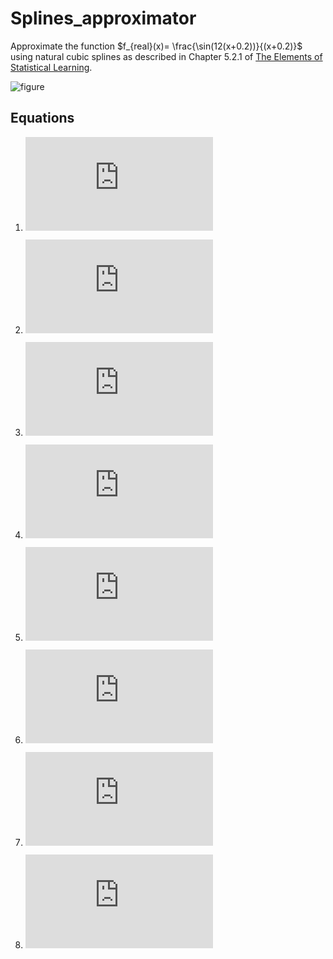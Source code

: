 # Splines_approximator

Approximate the function  $f_{real}(x)= \frac{\sin(12(x+0.2))}{(x+0.2)}$ using natural cubic splines as described in Chapter 5.2.1 of [The Elements of Statistical Learning](https://link.springer.com/book/10.1007/978-0-387-84858-7).


![figure](https://github.com/antvas98/Splines_approximator/assets/115734703/bb5c8322-ba0c-4144-a47d-6ef6ca802fe2)

## Equations

1. ![Equation 1](https://latex.codecogs.com/svg.latex?f(x)%20%3D%20%5Csum_%7Bj%3D1%7D%5EN%20N_j(x)%20%5Ctheta_j)

2. ![Equation 2](https://latex.codecogs.com/svg.latex?N_1(X)%20%3D%201%2C%20N_2(X)%20%3D%20X%2C%20N_%7Bk%2B2%7D(X)%20%3D%20d_k(X)%20-%20d_%7BK-1%7D(X))

3. ![Equation 3](https://latex.codecogs.com/svg.latex?d_k(X)%20%3D%20%5Cfrac%7B(X%20-%20%5Cxi_k)%5E3%20-%20(X%20-%20%5Cxi_K)%5E3%7D%7B%5Cxi_K%20-%20%5Cxi_k%7D)

4. ![Equation 4](https://latex.codecogs.com/svg.latex?RSS(f%2C%20%5Clambda)%20%3D%20%5Csum_%7Bi%3D1%7D%5EN%20%5Cleft(y_i%20-%20f(x_i)%5Cright)%5E2%20%2B%20%5Clambda%20%5Cint%20%5Cleft(f%27%27(t)%5Cright)%5E2%20dt)

5. ![Equation 5](https://latex.codecogs.com/svg.latex?RSS(%5Ctheta%2C%20%5Clambda)%20%3D%20(y%20-%20N%5Ctheta)%5ET%20(y%20-%20N%5Ctheta)%20%2B%20%5Clambda%20%5Ctheta%5ET%20%5COmega_N%20%5Ctheta)

6. ![Equation 6](https://latex.codecogs.com/svg.latex?RSS(%5Ctheta%2C%20%5Clambda)%20%3D%20(y%20-%20N%5Ctheta)%5ET%20(y%20-%20N%5Ctheta)%20%2B%20%5Clambda%20%5Ctheta%5ET%20%5COmega_N%20%5Ctheta)

7. ![Equation 7](https://latex.codecogs.com/svg.latex?f%5Chat(x)%20%3D%20%5Csum_%7Bj%3D1%7D%5EN%20N_j(x)%20%5Chat%7B%5Ctheta%7D_j)

8. ![Equation 8](https://latex.codecogs.com/svg.latex?%5Chat%7B%5Ctheta%7D%20%3D%20%5Cleft(N%5ET%20N%20%2B%20%5Clambda%20%5COmega_N%5Cright)%5E%7B-1%7D%20N%5ET%20y)

